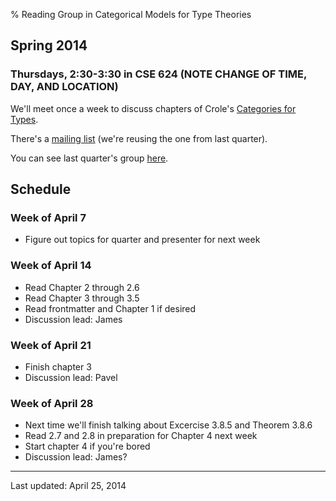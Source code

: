 % Reading Group in Categorical Models for Type Theories

## Spring 2014

### Thursdays, 2:30-3:30 in CSE 624 (NOTE CHANGE OF TIME, DAY, AND LOCATION)

[ITTNotes]: http://www.csie.ntu.edu.tw/~b94087/ITT.pdf
[ITTPaper]: http://citeseerx.ist.psu.edu/viewdoc/summary?doi=10.1.1.131.926
[CoC]: http://www.sciencedirect.com/science/article/pii/0890540188900053
[CatTypes]: http://www.amazon.com/Categories-Types-Cambridge-Mathematical-Textbooks/dp/0521457017
[list]: https://mailman.cs.washington.edu/mailman/listinfo/hott

We'll meet once a week to discuss chapters of Crole's
[Categories for Types][CatTypes].

There's a [mailing list][list] (we're reusing the one from last quarter).

You can see last quarter's group [here](../14wi-hott/index.html).

## Schedule

### Week of April 7

* Figure out topics for quarter and presenter for next week

### Week of April 14

* Read Chapter 2 through 2.6
* Read Chapter 3 through 3.5
* Read frontmatter and Chapter 1 if desired
* Discussion lead: James

### Week of April 21
* Finish chapter 3
* Discussion lead: Pavel

### Week of April 28
* Next time we'll finish talking about Excercise 3.8.5 and Theorem 3.8.6
* Read 2.7 and 2.8 in preparation for Chapter 4 next week
* Start chapter 4 if you're bored
* Discussion lead: James?

-----
Last updated: April 25, 2014
